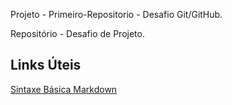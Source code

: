 Projeto - Primeiro-Repositorio - Desafio Git/GitHub.

Repositório - Desafio de Projeto.

## Links Úteis
[Sintaxe Básica Markdown](https://www.markdownguide.org/basic-syntax)
